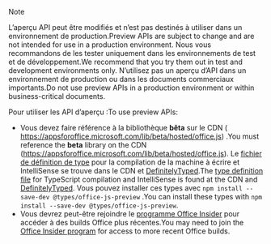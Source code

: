 > [!NOTE]
> <span data-ttu-id="85f1a-101">L’aperçu API peut être modifiés et n’est pas destinés à utiliser dans un environnement de production.</span><span class="sxs-lookup"><span data-stu-id="85f1a-101">Preview APIs are subject to change and are not intended for use in a production environment.</span></span> <span data-ttu-id="85f1a-102">Nous vous recommandons de les tester uniquement dans les environnements de test et de développement.</span><span class="sxs-lookup"><span data-stu-id="85f1a-102">We recommend that you try them out in test and development environments only.</span></span> <span data-ttu-id="85f1a-103">N’utilisez pas un aperçu d’API dans un environnement de production ou dans les documents commerciaux importants.</span><span class="sxs-lookup"><span data-stu-id="85f1a-103">Do not use preview APIs in a production environment or within business-critical documents.</span></span>
>
> <span data-ttu-id="85f1a-104">Pour utiliser les API d’aperçu :</span><span class="sxs-lookup"><span data-stu-id="85f1a-104">To use preview APIs:</span></span>
>
> - <span data-ttu-id="85f1a-105">Vous devez faire référence à la bibliothèque **bêta** sur le CDN ( https://appsforoffice.microsoft.com/lib/beta/hosted/office.js) .</span><span class="sxs-lookup"><span data-stu-id="85f1a-105">You must reference the **beta** library on the CDN (https://appsforoffice.microsoft.com/lib/beta/hosted/office.js).</span></span> <span data-ttu-id="85f1a-106">Le [fichier de définition de type](https://appsforoffice.microsoft.com/lib/beta/hosted/office.d.ts) pour la compilation de la machine à écrire et IntelliSense se trouve dans le CDN et [DefinitelyTyped](https://raw.githubusercontent.com/DefinitelyTyped/DefinitelyTyped/master/types/office-js-preview/index.d.ts).</span><span class="sxs-lookup"><span data-stu-id="85f1a-106">The [type definition file](https://appsforoffice.microsoft.com/lib/beta/hosted/office.d.ts) for TypeScript compilation and IntelliSense is found at the CDN and [DefinitelyTyped](https://raw.githubusercontent.com/DefinitelyTyped/DefinitelyTyped/master/types/office-js-preview/index.d.ts).</span></span> <span data-ttu-id="85f1a-107">Vous pouvez installer ces types avec `npm install --save-dev @types/office-js-preview` .</span><span class="sxs-lookup"><span data-stu-id="85f1a-107">You can install these types with `npm install --save-dev @types/office-js-preview`.</span></span>
> - <span data-ttu-id="85f1a-108">Vous devrez peut-être rejoindre le [programme Office Insider](https://insider.office.com) pour accéder à des builds Office plus récentes.</span><span class="sxs-lookup"><span data-stu-id="85f1a-108">You may need to join the [Office Insider program](https://insider.office.com) for access to more recent Office builds.</span></span>